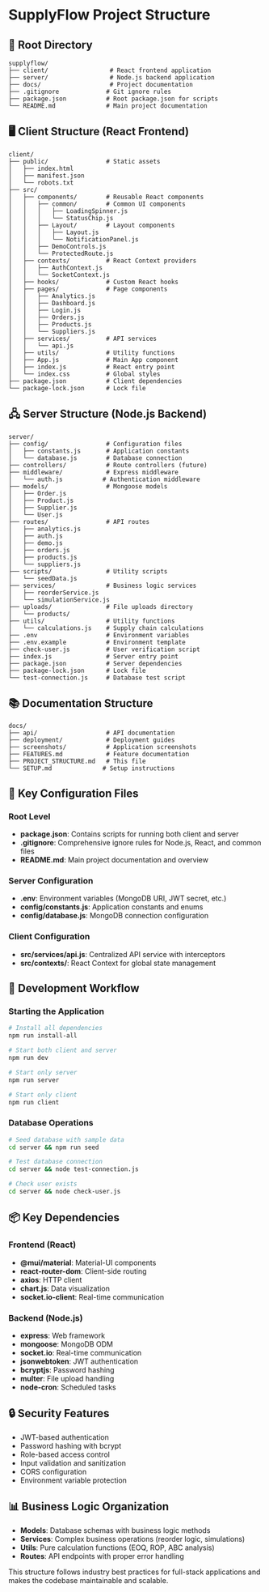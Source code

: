 # SupplyFlow Project Structure

## 📁 Root Directory
```
supplyflow/
├── client/                 # React frontend application
├── server/                 # Node.js backend application
├── docs/                   # Project documentation
├── .gitignore             # Git ignore rules
├── package.json           # Root package.json for scripts
└── README.md              # Main project documentation
```

## 🖥️ Client Structure (React Frontend)
```
client/
├── public/                # Static assets
│   ├── index.html
│   ├── manifest.json
│   └── robots.txt
├── src/
│   ├── components/        # Reusable React components
│   │   ├── common/        # Common UI components
│   │   │   ├── LoadingSpinner.js
│   │   │   └── StatusChip.js
│   │   ├── Layout/        # Layout components
│   │   │   ├── Layout.js
│   │   │   └── NotificationPanel.js
│   │   ├── DemoControls.js
│   │   └── ProtectedRoute.js
│   ├── contexts/          # React Context providers
│   │   ├── AuthContext.js
│   │   └── SocketContext.js
│   ├── hooks/             # Custom React hooks
│   ├── pages/             # Page components
│   │   ├── Analytics.js
│   │   ├── Dashboard.js
│   │   ├── Login.js
│   │   ├── Orders.js
│   │   ├── Products.js
│   │   └── Suppliers.js
│   ├── services/          # API services
│   │   └── api.js
│   ├── utils/             # Utility functions
│   ├── App.js             # Main App component
│   ├── index.js           # React entry point
│   └── index.css          # Global styles
├── package.json           # Client dependencies
└── package-lock.json      # Lock file
```

## 🖧 Server Structure (Node.js Backend)
```
server/
├── config/                # Configuration files
│   ├── constants.js       # Application constants
│   └── database.js        # Database connection
├── controllers/           # Route controllers (future)
├── middleware/            # Express middleware
│   └── auth.js           # Authentication middleware
├── models/                # Mongoose models
│   ├── Order.js
│   ├── Product.js
│   ├── Supplier.js
│   └── User.js
├── routes/                # API routes
│   ├── analytics.js
│   ├── auth.js
│   ├── demo.js
│   ├── orders.js
│   ├── products.js
│   └── suppliers.js
├── scripts/               # Utility scripts
│   └── seedData.js
├── services/              # Business logic services
│   ├── reorderService.js
│   └── simulationService.js
├── uploads/               # File uploads directory
│   └── products/
├── utils/                 # Utility functions
│   └── calculations.js    # Supply chain calculations
├── .env                   # Environment variables
├── .env.example           # Environment template
├── check-user.js          # User verification script
├── index.js               # Server entry point
├── package.json           # Server dependencies
├── package-lock.json      # Lock file
└── test-connection.js     # Database test script
```

## 📚 Documentation Structure
```
docs/
├── api/                   # API documentation
├── deployment/            # Deployment guides
├── screenshots/           # Application screenshots
├── FEATURES.md            # Feature documentation
├── PROJECT_STRUCTURE.md   # This file
└── SETUP.md              # Setup instructions
```

## 🔧 Key Configuration Files

### Root Level
- **package.json**: Contains scripts for running both client and server
- **.gitignore**: Comprehensive ignore rules for Node.js, React, and common files
- **README.md**: Main project documentation and overview

### Server Configuration
- **.env**: Environment variables (MongoDB URI, JWT secret, etc.)
- **config/constants.js**: Application constants and enums
- **config/database.js**: MongoDB connection configuration

### Client Configuration
- **src/services/api.js**: Centralized API service with interceptors
- **src/contexts/**: React Context for global state management

## 🚀 Development Workflow

### Starting the Application
```bash
# Install all dependencies
npm run install-all

# Start both client and server
npm run dev

# Start only server
npm run server

# Start only client  
npm run client
```

### Database Operations
```bash
# Seed database with sample data
cd server && npm run seed

# Test database connection
cd server && node test-connection.js

# Check user exists
cd server && node check-user.js
```

## 📦 Key Dependencies

### Frontend (React)
- **@mui/material**: Material-UI components
- **react-router-dom**: Client-side routing
- **axios**: HTTP client
- **chart.js**: Data visualization
- **socket.io-client**: Real-time communication

### Backend (Node.js)
- **express**: Web framework
- **mongoose**: MongoDB ODM
- **socket.io**: Real-time communication
- **jsonwebtoken**: JWT authentication
- **bcryptjs**: Password hashing
- **multer**: File upload handling
- **node-cron**: Scheduled tasks

## 🔒 Security Features
- JWT-based authentication
- Password hashing with bcrypt
- Role-based access control
- Input validation and sanitization
- CORS configuration
- Environment variable protection

## 📊 Business Logic Organization
- **Models**: Database schemas with business logic methods
- **Services**: Complex business operations (reorder logic, simulations)
- **Utils**: Pure calculation functions (EOQ, ROP, ABC analysis)
- **Routes**: API endpoints with proper error handling

This structure follows industry best practices for full-stack applications and makes the codebase maintainable and scalable.